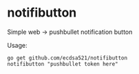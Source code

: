 # notifibutton
Simple web -> pushbullet notification button

Usage:

    go get github.com/ecdsa521/notifibutton
    notifibutton "pushbullet token here"
